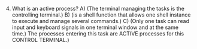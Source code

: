 4) What is an active process?
A) (The terminal managing the tasks is the controlling terminal.)
B) (is a shell function that allows one shell instance to execute and manage several commands.)
C) (Only one task can read input and keyboard signals in one terminal window and at the same time.) The processes entering this task are ACTIVE processes for this CONTROL TERMINAL.)
